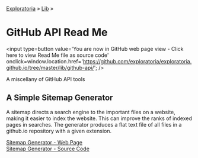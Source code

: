 [Exploratoria]( http://exploratoria.github.io ) &raquo; [Lib]( http://exploratoria.github.io/lib/ ) &raquo;

GitHub API Read Me
====

<span style=display:none; >[You are now in GitHub source code view - Click here to view Read Me file as a web page]( http://exploratoria.github.io/lib/github-api/index.html "View file as a web page." ) </span>
<input type=button value='You are now in GitHub web page view - Click here to view Read Me file as source code' onclick=window.location.href='https://github.com/exploratoria/exploratoria.github.io/tree/master/lib/github-api/'; />


A miscellany of GitHub API tools

## A Simple Sitemap Generator

A sitemap directs a search engine to the important files on a website, making it easier to index the website. This can improve the ranks of indexed pages in searches. The generator produces a flat text file of all files in a github.io repository with a given extension.

[Sitemap Generator - Web Page]( http://exploratoria.github.io/lib/github-api/sitemap.html )  
[Sitemap Generator - Source Code]( https://github.com/exploratoria/exploratoria.github.io/tree/master/lib/github-api/sitemap.html )